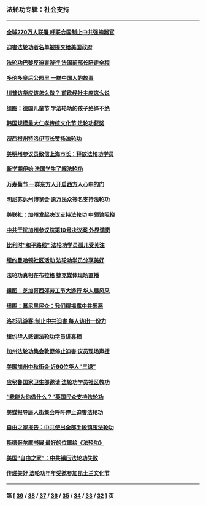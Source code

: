 ### 法轮功专辑：社会支持
---
#### [全球270万人联署 吁联合国制止中共强摘器官](../../pages/nf4386/n9689287.md) 
#### [迫害法轮功者名单被提交给美国政府](../../pages/nf4386/n9686623.md) 
#### [法轮功巴黎反迫害游行 法国前部长陪走全程](../../pages/nf4386/n9687885.md) 
#### [多伦多皇后公园里 一群中国人的故事](../../pages/nf4386/n9684134.md) 
#### [川普访华应该怎么做？ 前欧经社主席这么说](../../pages/nf4386/n9684165.md) 
#### [组图：德国儿童节 学法轮功的孩子络绎不绝](../../pages/nf4386/n9678955.md) 
#### [韩国规模最大仁孝传统文化节 法轮功获奖](../../pages/nf4386/n9665077.md) 
#### [密西根州特洛伊市长赞扬法轮功](../../pages/nf4386/n9652172.md) 
#### [美明州参议员致信上海市长：释放法轮功学员](../../pages/nf4386/n9652405.md) 
#### [新学期伊始 法国学生了解法轮功](../../pages/nf4386/n9648201.md) 
#### [万寿菊节 一群东方人开启西方人心中的门](../../pages/nf4386/n9635237.md) 
#### [明尼苏达州博览会 逾万民众签名支持法轮功](../../pages/nf4386/n9632300.md) 
#### [美联社：加州发起决议支持法轮功 中领馆阻挠](../../pages/nf4386/n9613217.md) 
#### [中共干扰加州参议院第10号决议案 外界谴责](../../pages/nf4386/n9612816.md) 
#### [比利时“和平路线” 法轮功学员孤儿受关注](../../pages/nf4386/n9611180.md) 
#### [纽约曼哈顿社区活动 法轮功学员分享美好](../../pages/nf4386/n9608841.md) 
#### [法轮功真相在布拉格 捷克媒体现场直播](../../pages/nf4386/n9603341.md) 
#### [组图：芝加哥西郊劳工节大游行 华人展风采](../../pages/nf4386/n9598918.md) 
#### [组图：慕尼黑民众：我们得揭露中共邪恶](../../pages/nf4386/n9603169.md) 
#### [洛杉矶游客:制止中共迫害 每人该出一份力](../../pages/nf4386/n9598100.md) 
#### [纽约华人感谢法轮功学员讲真相](../../pages/nf4386/n9598310.md) 
#### [加州法轮功集会敦促停止迫害 议员现场声援](../../pages/nf4386/n9593371.md) 
#### [美国加州中秋街会 近90位华人“三退”](../../pages/nf4386/n9586820.md) 
#### [应秘鲁国家卫生部邀请 法轮功学员社区教功](../../pages/nf4386/n9582874.md) 
#### [“我能为你做什么？”英国民众支持法轮功](../../pages/nf4386/n9575078.md) 
#### [美媒报导唐人街集会呼吁停止迫害法轮功](../../pages/nf4386/n9567223.md) 
#### [自由之家报告：中共使出全部手段镇压法轮功](../../pages/nf4386/n9563259.md) 
#### [斯德哥尔摩书展 最好的位置给《法轮功》](../../pages/nf4386/n9559686.md) 
#### [美国“自由之家”：中共镇压法轮功失败](../../pages/nf4386/n9555689.md) 
#### [传递美好 法轮功年年受邀参加昆士兰文化节](../../pages/nf4386/n9556013.md) 

---
#### 第 [ [39](./39.md) / [38](./38.md) / [37](./37.md) / [36](./36.md) / [35](./35.md) / [34](./34.md) / [33](./33.md) / [32](./32.md) ] 页

